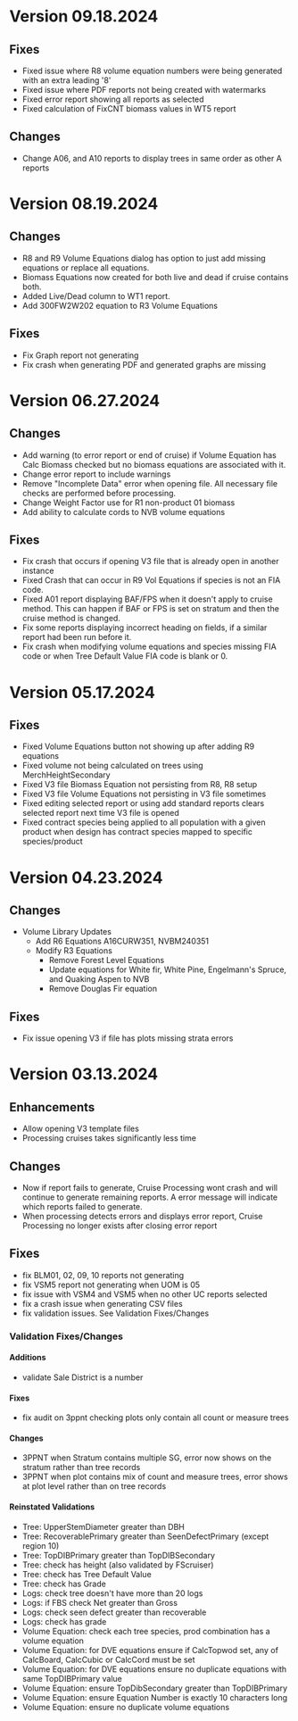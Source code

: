 # Version 09.18.2024

## Fixes
 - Fixed issue where R8 volume equation numbers were being generated with an extra leading '8' 
 - Fixed issue where PDF reports not being created with watermarks
 - Fixed error report showing all reports as selected
 - Fixed calculation of FixCNT biomass values in WT5 report

## Changes
 - Change A06, and A10 reports to display trees in same order as other A reports

# Version 08.19.2024

## Changes
 - R8 and R9 Volume Equations dialog has option to just add missing equations or replace all equations. 
 - Biomass Equations now created for both live and dead if cruise contains both. 
 - Added Live/Dead column to WT1 report. 
 - Add 300FW2W202 equation to R3 Volume Equations

## Fixes
 - Fix Graph report not generating
 - Fix crash when generating PDF and generated graphs are missing

# Version 06.27.2024

## Changes
 - Add warning (to error report or end of cruise) if Volume Equation has Calc Biomass checked 
   but no biomass equations are associated with it.
 - Change error report to include warnings
 - Remove "Incomplete Data" error when opening file. All necessary file checks are performed before processing. 
 - Change Weight Factor use for R1 non-product 01 biomass
 - Add ability to calculate cords to NVB volume equations


## Fixes
 - Fix crash that occurs if opening V3 file that is already open in another instance
 - Fixed Crash that can occur in R9 Vol Equations if species is not an FIA code. 
 - Fixed A01 report displaying BAF/FPS when it doesn't apply to cruise method.
   This can happen if BAF or FPS is set on stratum and then the cruise method is changed. 
 - Fix some reports displaying incorrect heading on fields, if a similar report had been run before it. 
 - Fix crash when modifying volume equations and species missing FIA code or when Tree Default Value FIA code is blank or 0.
   

# Version 05.17.2024

## Fixes
   - Fixed Volume Equations button not showing up after adding R9 equations
   - Fixed volume not being calculated on trees using MerchHeightSecondary
   - Fixed V3 file Biomass Equation not persisting from R8, R8 setup 
   - Fixed V3 file Volume Equations not persisting in V3 file sometimes
   - Fixed editing selected report or using add standard reports clears selected report next time V3 file is opened
   - Fixed contract species being applied to all population with a given product when design has contract species mapped to specific species/product 



# Version 04.23.2024
## Changes
 - Volume Library Updates 
     - Add R6 Equations A16CURW351, NVBM240351
     - Modify R3 Equations 
       - Remove Forest Level Equations
       - Update equations for White fir, White Pine, Engelmann's Spruce, and Quaking Aspen to NVB
       - Remove Douglas Fir equation
## Fixes 
 - Fix issue opening V3 if file has plots missing strata errors


# Version 03.13.2024

## Enhancements
 - Allow opening V3 template files
 - Processing cruises takes significantly less time

## Changes
 - Now if report fails to generate, Cruise Processing wont crash and will continue to generate remaining reports. A error message will indicate which reports failed to generate. 
 - When processing detects errors and displays error report, Cruise Processing no longer exists after closing error report



## Fixes
 - fix BLM01, 02, 09, 10 reports not generating
 - fix VSM5 report not generating when UOM is 05
 - fix issue with VSM4 and VSM5 when no other UC reports selected
 - fix a crash issue when generating CSV files
 - fix validation issues. See Validation Fixes/Changes

### Validation Fixes/Changes
#### Additions 
 - validate Sale District is a number
#### Fixes
 - fix audit on 3ppnt checking plots only contain all count or measure trees
#### Changes
 - 3PPNT when Stratum contains multiple SG, error now shows on the stratum rather than tree records
 - 3PPNT when plot contains mix of count and measure trees, error shows at plot level rather than on tree records
#### Reinstated Validations
 - Tree: UpperStemDiameter greater than DBH
 - Tree: RecoverablePrimary greater than SeenDefectPrimary (except region 10)
 - Tree: TopDIBPrimary greater than TopDIBSecondary
 - Tree: check has height (also validated by FScruiser)
 - Tree: check has Tree Default Value
 - Tree: check has Grade
 - Logs: check tree doesn't have more than 20 logs
 - Logs: if FBS check Net greater than Gross
 - Logs: check seen defect greater than recoverable
 - Logs: check has grade
 - Volume Equation: check each tree species, prod combination has a volume equation
 - Volume Equation: for DVE equations ensure if CalcTopwod set, any of CalcBoard, CalcCubic or CalcCord must be set
 - Volume Equation: for DVE equations ensure no duplicate equations with same TopDIBPrimary value
 - Volume Equation: ensure TopDibSecondary greater than TopDIBPrimary
 - Volume Equation: ensure Equation Number is exactly 10 characters long
 - Volume Equation: ensure no duplicate volume equations
